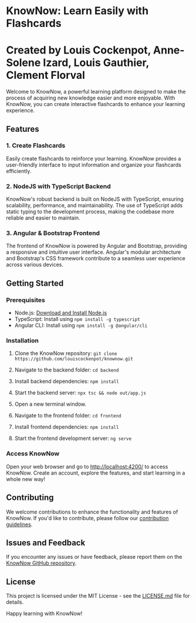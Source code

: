# KnowNow: Learn Easily with Flashcards

# Created by Louis Cockenpot, Anne-Solene Izard, Louis Gauthier, Clement Florval

Welcome to KnowNow, a powerful learning platform designed to make the process of acquiring new knowledge easier and more enjoyable. With KnowNow, you can create interactive flashcards to enhance your learning experience.

## Features

### 1. Create Flashcards
Easily create flashcards to reinforce your learning. KnowNow provides a user-friendly interface to input information and organize your flashcards efficiently.

### 2. NodeJS with TypeScript Backend
KnowNow's robust backend is built on NodeJS with TypeScript, ensuring scalability, performance, and maintainability. The use of TypeScript adds static typing to the development process, making the codebase more reliable and easier to maintain.

### 3. Angular & Bootstrap Frontend
The frontend of KnowNow is powered by Angular and Bootstrap, providing a responsive and intuitive user interface. Angular's modular architecture and Bootstrap's CSS framework contribute to a seamless user experience across various devices.

## Getting Started

### Prerequisites
- Node.js: [Download and Install Node.js](https://nodejs.org/)
- TypeScript: Install using `npm install -g typescript`
- Angular CLI: Install using `npm install -g @angular/cli`

### Installation
1. Clone the KnowNow repository: `git clone https://github.com/louiscockenpot/knownow.git`
2. Navigate to the backend folder: `cd backend`
3. Install backend dependencies: `npm install`
4. Start the backend server: `npx tsc && node out/app.js`

5. Open a new terminal window.
6. Navigate to the frontend folder: `cd frontend`
7. Install frontend dependencies: `npm install`
8. Start the frontend development server: `ng serve`

### Access KnowNow
Open your web browser and go to [http://localhost:4200/](http://localhost:4200/) to access KnowNow. Create an account, explore the features, and start learning in a whole new way!

## Contributing
We welcome contributions to enhance the functionality and features of KnowNow. If you'd like to contribute, please follow our [contribution guidelines](CONTRIBUTING.md).

## Issues and Feedback
If you encounter any issues or have feedback, please report them on the [KnowNow GitHub repository](https://github.com/yourusername/knownow/issues).

## License
This project is licensed under the MIT License - see the [LICENSE.md](LICENSE.md) file for details.

Happy learning with KnowNow!

